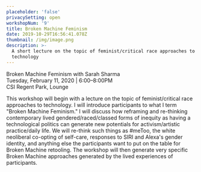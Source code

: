 ```yaml
---
placeholder: 'false'
privacySetting: open
workshopNum: '9'
title: Broken Machine Feminism
date: 2019-10-29T16:56:41.078Z
thumbnail: /img/image.png
description: >-
  A short lecture on the topic of feminist/critical race approaches to
  technology
---
```

Broken Machine Feminism with Sarah Sharma\
Tuesday, February 11, 2020 | 6:00–8:00PM\
CSI Regent Park, Lounge

This workshop will begin with a lecture on the topic of feminist/critical race approaches to technology. I will introduce participants to what I term "Broken Machine Feminism." I will discuss how reframing and re-thinking contemporary lived gendered/raced/classed forms of inequity as having a technological politics can generate new potentials for activism/artistic practice/daily life. We will re-think such things as #meToo, the white neoliberal co-opting of self-care, responses to SIRI and Alexa's gender identity, and anything else the participants want to put on the table for Broken Machine retooling. The workshop will then generate very specific Broken Machine approaches generated by the lived experiences of participants.
